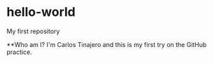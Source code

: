 # hello-world
My first repository

**Who am I?
I'm Carlos Tinajero and this is my first try on the GitHub practice.
